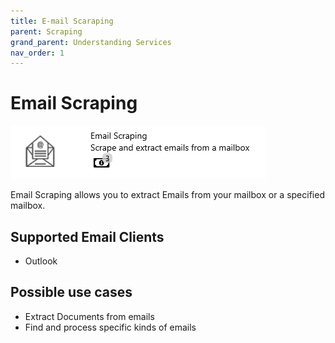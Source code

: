 ```yaml
---
title: E-mail Scaraping
parent: Scraping
grand_parent: Understanding Services
nav_order: 1
---
```


# Email Scraping

![](<../../.gitbook/assets/46 (1) (1).png>)

Email Scraping allows you to extract Emails from your mailbox or a specified mailbox.

## Supported Email Clients

* Outlook

## Possible use cases

* Extract Documents from emails
* Find and process specific kinds of emails
